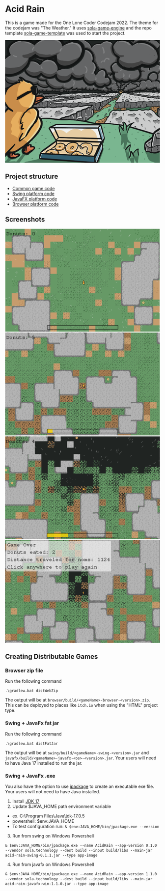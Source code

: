 # Acid Rain
This is a game made for the One Lone Coder Codejam 2022. The theme for the codejam was "The Weather."
It uses [sola-game-engine](https://github.com/iamdudeman/sola-game-engine) and the repo template [sola-game-template](https://github.com/iamdudeman/sola-game-template)
was used to start the project.

![Acid Rain cover art](images/cover_art.png)

## Project structure
* [Common game code](game/src)
* [Swing platform code](swing/src)
* [JavaFX platform code](javafx/src)
* [Browser platform code](browser/src)

## Screenshots
![Acid Rain screen shot new game](images/screenshot_0.png)
![Acid Rain screen shot first few donuts eated](images/screenshot_1.png)
![Acid Rain screen shot bad situation](images/screenshot_2.png)
![Acid Rain screen shot game over](images/screenshot_3.png)

## Creating Distributable Games
### Browser zip file
Run the following command
```shell
.\gradlew.bat distWebZip
```
The output will be at `browser/build/<gameName>-browser-<version>.zip`.
This can be deployed to places like `itch.io` when using the "HTML" project type.

### Swing + JavaFx fat jar
Run the following command
```shell
.\gradlew.bat distFatJar
```
The output will be at `swing/build/<gameName>-swing-<version>.jar` and `javafx/build/<gameName>-javafx-<os>-<version>.jar`.
Your users will need to have Java 17 installed to run the jar.

### Swing + JavaFx .exe
You also have the option to use [jpackage](
https://docs.oracle.com/en/java/javase/17/jpackage/packaging-overview.html) to create an executable exe file.
Your users will not need to have Java installed.

1. Install [JDK 17](https://www.oracle.com/java/technologies/javase/jdk17-archive-downloads.html)
2. Update $JAVA_HOME path environment variable
* ex. C:\Program Files\Java\jdk-17.0.5
* powershell: $env:JAVA_HOME
* To test configuration run: `& $env:JAVA_HOME/bin/jpackage.exe --version`
3. Run from swing on Windows Powershell
```shell
& $env:JAVA_HOME/bin/jpackage.exe --name AcidRain --app-version 0.1.0 --vendor sola.technology --dest build --input build/libs --main-jar acid-rain-swing-0.1.1.jar --type app-image
```
4. Run from javafx on Windows Powershell
```shell
& $env:JAVA_HOME/bin/jpackage.exe --name AcidRain --app-version 1.1.0 --vendor sola.technology --dest build --input build/libs --main-jar acid-rain-javafx-win-1.1.0.jar --type app-image
```
